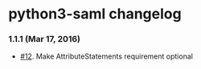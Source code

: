 # python3-saml changelog

### 1.1.1 (Mar 17, 2016)
* [#12](https://github.com/onelogin/python3-saml/pull/12). Make AttributeStatements requirement optional